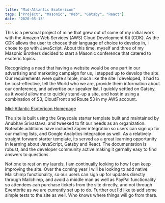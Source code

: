 ```yaml
---
title: "Mid-Atlantic Esotericon"
tags: ["Project", "Masonic", "Web", "Gatsby", "React"]
date: "2020-05-13"
---
```


This is a personal project of mine that grew out of some of my initial work with the Amazon Web
Services (AWS) Cloud Development Kit (CDK). As the CDK allows the user to choose their language
of choice to develop in, I chose to go with JavaScript. About this time, myself and three of 
my Masonic Brothers decided to start a Masonic conference that catered to esoteric topics. 

Recognizing a need that having a website would be one part in our advertising and marketing campaign
for us, I stepped up to develop the site. Our requirements were quite simple, much like the site
I developed, it had to be cost-effective, tell the World who we are, provide them information about
our conference, and advertise our speaker list. I quickly settled on Gatsby, as it would allow me
to quickly stand-up a site, and host in using a combination of S3, CloudFront and Route 53 in my AWS
account.

[Mid-Atlantic Esotericon Homepage](https://home.maesotericon.com)

The site is built using the Grayscale starter template built and maintained by Anubhav Srivastava,
and tweeked to fit our needs as an organization. Noteable additions have included Zapier integration
so users can sign up for our mailing lists, and Google Analytics integration as well. As a relatively straight forward starter template, its served as a great learning opportunity in learning about JavaScript, Gatsby and React. The documentation is robust, and the developer community active making it gernally easy to find answers to questions.

Not one to rest on my laurels, I am continually looking to how I can keep improving the site. Over the coming year I will be looking to add native Mailchimp functionality, so our users can sign up for updates directly through Mailchimp, and avoid a middle man as well as PayPal functionality so attendees can purchase tickets from the site directly, and not through Eventbrite as we are currently set up to do. Further out I'd like to add some simple tests to the site as well. Who knows where things will go from there.
